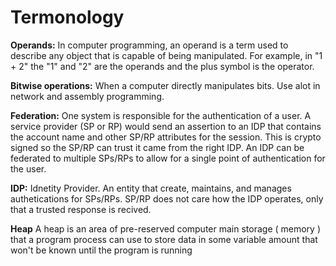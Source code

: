 # Termonology

**Operands:** In computer programming, an operand is a term used to describe any object that is capable of being manipulated. For example, in "1 + 2" the "1" and "2" are the operands and the plus symbol is the operator.
     

**Bitwise operations:** When a computer directly manipulates bits. Use alot in network and assembly programming.

**Federation:** One system is responsible for the authentication of a user. A service provider (SP or RP) would send an assertion to an IDP that contains the account name and other SP/RP attributes for the session. This is crypto signed so the SP/RP can trust it came from the right IDP. An IDP can be federated to multiple SPs/RPs to allow for a single point of authentication for the user.
    
**IDP:** Idnetity Provider. An entity that create, maintains, and manages authetications for SPs/RPs. SP/RP does not care how the IDP operates, only that a trusted response is recived. 


**Heap** A heap is an area of pre-reserved computer main storage ( memory ) that a program process can use to store data in some variable amount that won't be known until the program is running
